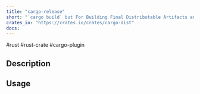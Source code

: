 ```yaml
---
title: "cargo-release"
short: "`cargo build` but For Building Final Distributable Artifacts and uploading them to an archive."
crates_io: "https://crates.io/crates/cargo-dist"
docs:
---
```

#rust #rust-crate #cargo-plugin 

## Description

## Usage
